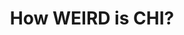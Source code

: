 ---
title: How WEIRD is CHI?
layout: default
year: 2021
authors: [ Sebastian Linxen, Christian Sturm, Florian Brühlmann, Vincent Cassau, Klaus Opwis, Katharina Reinecke ]
tags: [ Critique, Quantitative, Social Justice ]
citation: "Sebastian Linxen, Christian Sturm, Florian Brühlmann, Vincent Cassau, Klaus Opwis, and Katharina Reinecke. 2021. How WEIRD is CHI? In Proceedings of the 2021 CHI Conference on Human Factors in Computing Systems (CHI '21). Association for Computing Machinery, New York, NY, USA, Article 143, 1–14. https://doi.org/10.1145/3411764.3445488"
type: Conference Paper
---